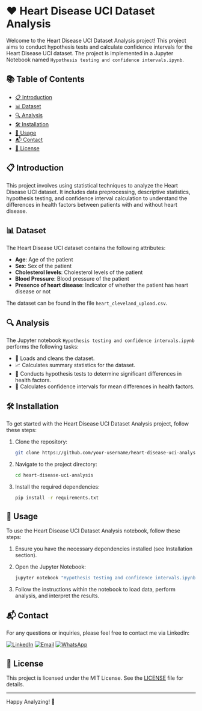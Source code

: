 # ❤️ Heart Disease UCI Dataset Analysis

Welcome to the Heart Disease UCI Dataset Analysis project! This project aims to conduct hypothesis tests and calculate confidence intervals for the Heart Disease UCI dataset. The project is implemented in a Jupyter Notebook named `Hypothesis testing and confidence intervals.ipynb`.

## 📚 Table of Contents
- [📋 Introduction](#introduction)
- [📊 Dataset](#dataset)
- [🔍 Analysis](#analysis)
- [🛠️ Installation](#installation)
- [🚀 Usage](#usage)
- [📬 Contact](#contact)
- [📜 License](#license)

## 📋 Introduction
This project involves using statistical techniques to analyze the Heart Disease UCI dataset. It includes data preprocessing, descriptive statistics, hypothesis testing, and confidence interval calculation to understand the differences in health factors between patients with and without heart disease.

## 📊 Dataset
The Heart Disease UCI dataset contains the following attributes:
- **Age**: Age of the patient
- **Sex**: Sex of the patient
- **Cholesterol levels**: Cholesterol levels of the patient
- **Blood Pressure**: Blood pressure of the patient
- **Presence of heart disease**: Indicator of whether the patient has heart disease or not

The dataset can be found in the file `heart_cleveland_upload.csv`.

## 🔍 Analysis
The Jupyter notebook `Hypothesis testing and confidence intervals.ipynb` performs the following tasks:
- 📂 Loads and cleans the dataset.
- 📈 Calculates summary statistics for the dataset.
- 🧪 Conducts hypothesis tests to determine significant differences in health factors.
- 🔢 Calculates confidence intervals for mean differences in health factors.

## 🛠️ Installation
To get started with the Heart Disease UCI Dataset Analysis project, follow these steps:

1. Clone the repository:
    ```sh
    git clone https://github.com/your-username/heart-disease-uci-analysis.git
    ```

2. Navigate to the project directory:
    ```sh
    cd heart-disease-uci-analysis
    ```

3. Install the required dependencies:
    ```sh
    pip install -r requirements.txt
    ```

## 🚀 Usage
To use the Heart Disease UCI Dataset Analysis notebook, follow these steps:

1. Ensure you have the necessary dependencies installed (see Installation section).

2. Open the Jupyter Notebook:
    ```sh
    jupyter notebook "Hypothesis testing and confidence intervals.ipynb"
    ```

3. Follow the instructions within the notebook to load data, perform analysis, and interpret the results.

## 📬 Contact
For any questions or inquiries, please feel free to contact me via LinkedIn:

[![LinkedIn](https://img.shields.io/badge/LinkedIn-0077B5?style=flat-square&logo=linkedin&logoColor=white)](https://www.linkedin.com/in/syed-muqtasid-ali-91a0a623a/)
[![Email](https://img.shields.io/badge/Email-D14836?style=flat-square&logo=gmail&logoColor=white)](mailto:muqtasid5266@gmail.com)
[![WhatsApp](https://img.shields.io/badge/WhatsApp-25D366?style=flat-square&logo=whatsapp&logoColor=white)](https://wa.me/923176517525)


## 📜 License
This project is licensed under the MIT License. See the [LICENSE](LICENSE) file for details.

---

Happy Analyzing! 🎉
